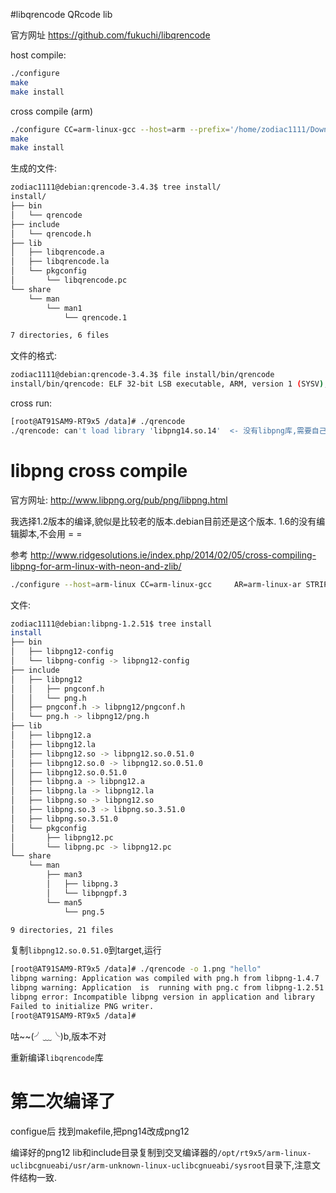 #libqrencode QRcode lib

官方网址 https://github.com/fukuchi/libqrencode

host compile:

```bash
./configure
make
make install
```

cross compile (arm)
```bash
./configure CC=arm-linux-gcc --host=arm --prefix='/home/zodiac1111/Downloads/qrencode-3.4.3/install'
make
make install
```

生成的文件:

```bash
zodiac1111@debian:qrencode-3.4.3$ tree install/
install/
├── bin
│   └── qrencode
├── include
│   └── qrencode.h
├── lib
│   ├── libqrencode.a
│   ├── libqrencode.la
│   └── pkgconfig
│       └── libqrencode.pc
└── share
    └── man
        └── man1
            └── qrencode.1

7 directories, 6 files
```

文件的格式:
```bash
zodiac1111@debian:qrencode-3.4.3$ file install/bin/qrencode 
install/bin/qrencode: ELF 32-bit LSB executable, ARM, version 1 (SYSV), dynamically linked (uses shared libs), not stripped

```

cross run:
```bash
[root@AT91SAM9-RT9x5 /data]# ./qrencode 
./qrencode: can't load library 'libpng14.so.14'  <- 没有libpng库,需要自己编译
```

# libpng cross compile

官方网址: http://www.libpng.org/pub/png/libpng.html

我选择1.2版本的编译,貌似是比较老的版本.debian目前还是这个版本. 1.6的没有编辑脚本,不会用 = =

参考 http://www.ridgesolutions.ie/index.php/2014/02/05/cross-compiling-libpng-for-arm-linux-with-neon-and-zlib/

```bash
./configure --host=arm-linux CC=arm-linux-gcc     AR=arm-linux-ar STRIP=arm-linux-strip RANLIB=arm-linux-ranlib --prefix='/home/zodiac1111/Downloads/libpng-1.2.51/install' 
```
文件:
```bash
zodiac1111@debian:libpng-1.2.51$ tree install
install
├── bin
│   ├── libpng12-config
│   └── libpng-config -> libpng12-config
├── include
│   ├── libpng12
│   │   ├── pngconf.h
│   │   └── png.h
│   ├── pngconf.h -> libpng12/pngconf.h
│   └── png.h -> libpng12/png.h
├── lib
│   ├── libpng12.a
│   ├── libpng12.la
│   ├── libpng12.so -> libpng12.so.0.51.0
│   ├── libpng12.so.0 -> libpng12.so.0.51.0
│   ├── libpng12.so.0.51.0
│   ├── libpng.a -> libpng12.a
│   ├── libpng.la -> libpng12.la
│   ├── libpng.so -> libpng12.so
│   ├── libpng.so.3 -> libpng.so.3.51.0
│   ├── libpng.so.3.51.0
│   └── pkgconfig
│       ├── libpng12.pc
│       └── libpng.pc -> libpng12.pc
└── share
    └── man
        ├── man3
        │   ├── libpng.3
        │   └── libpngpf.3
        └── man5
            └── png.5

9 directories, 21 files
```

复制`libpng12.so.0.51.0`到target,运行
```bash
[root@AT91SAM9-RT9x5 /data]# ./qrencode -o 1.png "hello"
libpng warning: Application was compiled with png.h from libpng-1.4.7
libpng warning: Application  is  running with png.c from libpng-1.2.51
libpng error: Incompatible libpng version in application and library
Failed to initialize PNG writer.
[root@AT91SAM9-RT9x5 /data]# 
```
咕~~(╯﹏╰)b,版本不对

重新编译`libqrencode`库

# 第二次编译了

configue后 找到makefile,把png14改成png12

编译好的png12 lib和include目录复制到交叉编译器的`/opt/rt9x5/arm-linux-uclibcgnueabi/usr/arm-unknown-linux-uclibcgnueabi/sysroot`目录下,注意文件结构一致.